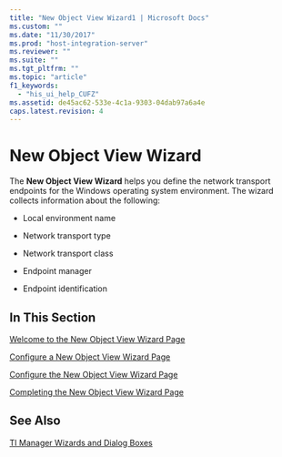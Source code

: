 ```yaml
---
title: "New Object View Wizard1 | Microsoft Docs"
ms.custom: ""
ms.date: "11/30/2017"
ms.prod: "host-integration-server"
ms.reviewer: ""
ms.suite: ""
ms.tgt_pltfrm: ""
ms.topic: "article"
f1_keywords: 
  - "his_ui_help_CUFZ"
ms.assetid: de45ac62-533e-4c1a-9303-04dab97a6a4e
caps.latest.revision: 4
---
```

# New Object View Wizard
The **New Object View Wizard** helps you define the network transport endpoints for the Windows operating system environment. The wizard collects information about the following:  
  
-   Local environment name  
  
-   Network transport type  
  
-   Network transport class  
  
-   Endpoint manager  
  
-   Endpoint identification  
  
## In This Section  
 [Welcome to the New Object View Wizard Page](../core/welcome-to-the-new-object-view-wizard-page2.md)  
  
 [Configure a New Object View Wizard Page](../core/configure-a-new-object-view-wizard-page1.md)  
  
 [Configure the New Object View Wizard Page](../core/configure-the-new-object-view-wizard-page1.md)  
  
 [Completing the New Object View Wizard Page](../core/completing-the-new-object-view-wizard-page1.md)  
  
## See Also  
 [TI Manager Wizards and Dialog Boxes](../core/ti-manager-wizards-and-dialog-boxes2.md)